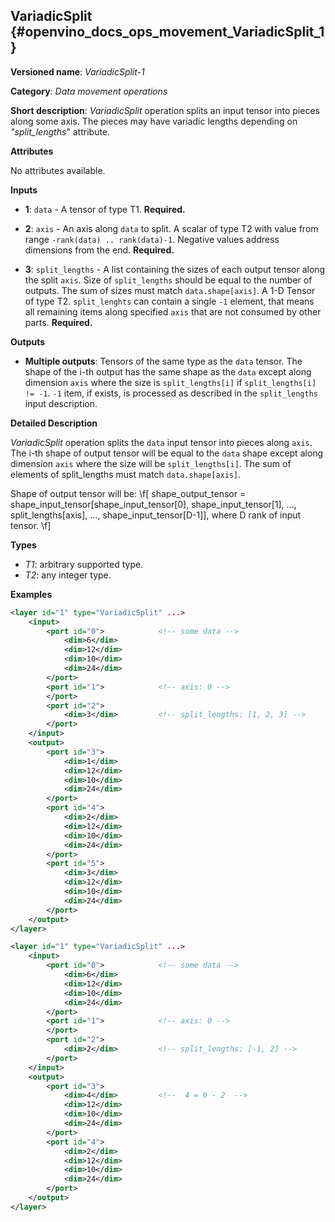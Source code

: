 ## VariadicSplit <a name="VariadicSplit"></a> {#openvino_docs_ops_movement_VariadicSplit_1}

**Versioned name**: *VariadicSplit-1*

**Category**: *Data movement operations*

**Short description**: *VariadicSplit* operation splits an input tensor into pieces along some axis. The pieces may have variadic lengths depending on *"split_lengths*" attribute.

**Attributes**

No attributes available.

**Inputs**

* **1**: `data` - A tensor of type T1. **Required.**

* **2**: `axis` - An axis along `data` to split. A scalar of type T2 with value from range `-rank(data) .. rank(data)-1`. Negative values address dimensions from the end. 
**Required.**

* **3**: `split_lengths` - A list containing the sizes of each output tensor along the split `axis`. Size of `split_lengths` should be equal to the number of outputs. The sum of sizes must match `data.shape[axis]`. A 1-D Tensor of type T2. `split_lenghts` can contain a single `-1` element, that means all remaining items along specified `axis` that are not consumed by other parts. **Required.**

**Outputs**

* **Multiple outputs**: Tensors of the same type as the `data` tensor. The shape of the i-th output has the same shape as the `data` except along dimension `axis` where the size is `split_lengths[i]` if `split_lengths[i] != -1`. `-1` item, if exists, is processed as described in the `split_lengths` input description.

**Detailed Description**

*VariadicSplit* operation splits the `data` input tensor into pieces along `axis`. The i-th shape of output tensor will be equal to the `data` shape except along dimension `axis` where the size will be `split_lengths[i]`. The sum of elements of split_lengths must match `data.shape[axis]`.

Shape of output tensor will be:
\f[
shape_output_tensor = shape_input_tensor[shape_input_tensor[0], shape_input_tensor[1], ..., split_lengths[axis], ..., shape_input_tensor[D-1]], where D rank of input tensor.
\f]

**Types**

* *T1*: arbitrary supported type.
* *T2*: any integer type.

**Examples**

```xml
<layer id="1" type="VariadicSplit" ...>
    <input>
        <port id="0">            <!-- some data -->
            <dim>6</dim>
            <dim>12</dim>
            <dim>10</dim>
            <dim>24</dim>
        </port>
        <port id="1">            <!-- axis: 0 -->
        </port>
        <port id="2">
            <dim>3</dim>         <!-- split_lengths: [1, 2, 3] -->
        </port>
    </input>
    <output>
        <port id="3">
            <dim>1</dim>
            <dim>12</dim>
            <dim>10</dim>
            <dim>24</dim>
        </port>
        <port id="4">
            <dim>2</dim>
            <dim>12</dim>
            <dim>10</dim>
            <dim>24</dim>
        </port>
        <port id="5">
            <dim>3</dim>
            <dim>12</dim>
            <dim>10</dim>
            <dim>24</dim>
        </port>
    </output>
</layer>
```

```xml
<layer id="1" type="VariadicSplit" ...>
    <input>
        <port id="0">            <!-- some data -->
            <dim>6</dim>
            <dim>12</dim>
            <dim>10</dim>
            <dim>24</dim>
        </port>
        <port id="1">            <!-- axis: 0 -->
        </port>
        <port id="2">
            <dim>2</dim>         <!-- split_lengths: [-1, 2] -->
        </port>
    </input>
    <output>
        <port id="3">
            <dim>4</dim>         <!--  4 = 6 - 2  -->
            <dim>12</dim>
            <dim>10</dim>
            <dim>24</dim>
        </port>
        <port id="4">
            <dim>2</dim>
            <dim>12</dim>
            <dim>10</dim>
            <dim>24</dim>
        </port>
    </output>
</layer>
```